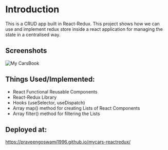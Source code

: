 
# Introduction

This is a CRUD app built in React-Redux. This project shows how we can use and implement redux store inside a react application for managing the state in a centralised way.      

## Screenshots

![My CarsBook](https://user-images.githubusercontent.com/99909331/223087014-eb1804bc-725b-45ef-8c8d-77a44190101f.PNG)


## Things Used/Implemented:
- React Functional Reusable Components
- React-Redux Library
- Hooks (useSelector, useDispatch)
- Array map() method for creating Lists of React Components
- Array filter() method for filtering the Lists  

## Deployed at:
https://praveengoswami1996.github.io/mycars-reactredux/

